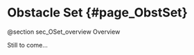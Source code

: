 Obstacle Set {#page_ObstSet}
=================

@section sec_OSet_overview Overview

Still to come...
